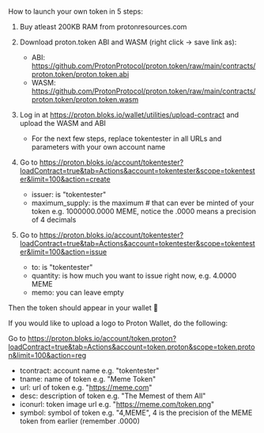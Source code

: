 How to launch your own token in 5 steps:

1. Buy atleast 200KB RAM from protonresources.com
2. Download proton.token ABI and WASM (right click -> save link as):

    - ABI: https://github.com/ProtonProtocol/proton.token/raw/main/contracts/proton.token/proton.token.abi
    - WASM: https://github.com/ProtonProtocol/proton.token/raw/main/contracts/proton.token/proton.token.wasm

4. Log in at https://proton.bloks.io/wallet/utilities/upload-contract and upload the WASM and ABI

    - For the next few steps, replace tokentester in all URLs and parameters with your own account name

4. Go to https://proton.bloks.io/account/tokentester?loadContract=true&tab=Actions&account=tokentester&scope=tokentester&limit=100&action=create

    - issuer: is "tokentester"
    - maximum_supply: is the maximum # that can ever be minted of your token e.g. 1000000.0000 MEME, notice the .0000 means a precision of 4 decimals

5. Go to https://proton.bloks.io/account/tokentester?loadContract=true&tab=Actions&account=tokentester&scope=tokentester&limit=100&action=issue

    - to: is "tokentester"
    - quantity: is how much you want to issue right now, e.g. 4.0000 MEME
    - memo: you can leave empty

Then the token should appear in your wallet 🙂

If you would like to upload a logo to Proton Wallet, do the following:

Go to https://proton.bloks.io/account/token.proton?loadContract=true&tab=Actions&account=token.proton&scope=token.proton&limit=100&action=reg

   - tcontract: account name e.g. "tokentester"
   - tname: name of token e.g. "Meme Token"
   - url: url of token e.g. "https://meme.com"
   - desc: description of token e.g. "The Memest of them All"
   - iconurl: token image url e.g. "https://meme.com/token.png"
   - symbol: symbol of token e.g. "4,MEME", 4 is the precision of the MEME token from earlier (remember .0000)
